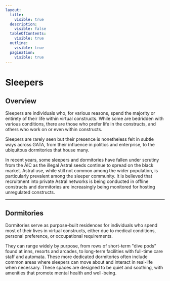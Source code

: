 ```yaml
---
layout:
  title:
    visible: true
  description:
    visible: false
  tableOfContents:
    visible: true
  outline:
    visible: true
  pagination:
    visible: true
---
```


# Sleepers

## **Overview**

Sleepers are individuals who, for various reasons, spend the majority or entirety of their life within virtual constructs. While some are bedridden with various conditions, there are those who prefer life in the constructs, and others who work on or even within constructs.

Sleepers are rarely seen but their presence is nonetheless felt in subtle ways across GATA, from their influence in politics and enterprise, to the ubiquitous dormitories that house many.

In recent years, some sleepers and dormitories have fallen under scrutiny from the AIC as the illegal Astral seeds continue to spread on the black market. Astral use, while still not common among the wider population, is particularly prevalent among the sleeper community. It is believed that recruitment into private Astral networks is being conducted in offline constructs and dormitories are increasingly being monitored for hosting unregulated constructs.

***

## Dormitories

Dormitories serve as purpose-built residences for individuals who spend most of their lives in virtual constructs, either due to medical conditions, personal preference, or occupational requirements.

They can range widely by purpose, from rows of short-term "dive pods" found at inns, resorts and arcades, to long-term facilities with full-time care staff and automata. These more dedicated dormitories often include common areas where sleepers can move about and interact in real-life when necessary. These spaces are designed to be quiet and soothing, with amenities that promote mental health and well-being.
